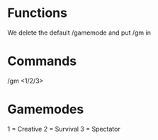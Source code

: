 # Functions
We delete the default /gamemode and put /gm in

# Commands
/gm <1/2/3>

# Gamemodes
1 = Creative
2 = Survival
3 = Spectator
